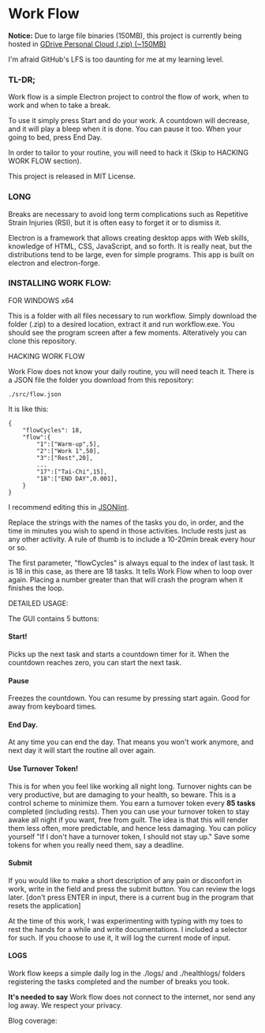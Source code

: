 # Work Flow

**Notice:** Due to large file binaries (150MB), this project is currently being hosted in
[GDrive Personal Cloud (.zip) (~150MB)](https://drive.google.com/drive/folders/1F0Ck-ceZIiXEoI9E5-4tHuZCM4Uyw2P6?usp=sharing)

I'm afraid GitHub's LFS is too daunting for me at my learning level.

###  TL-DR;

Work flow is a simple Electron project to control the flow of work, when to work and when to take a break.

To use it simply press Start and do your work. A countdown will decrease, and it will play a bleep when it is done.
You can pause it too. When your going to bed, press End Day.

In order to tailor to your routine, you will need to hack it (Skip to HACKING WORK FLOW section).

This project is released in MIT License.

###  LONG

Breaks are necessary to avoid long term complications such as Repetitive Strain Injuries (RSI), but it is
often easy to forget it or to dismiss it.

Electron is a framework that allows creating desktop apps with Web skills, knowledge of HTML, CSS, JavaScript, and so forth. It is really neat, but the distributions tend to be large, even for simple programs. This app is built on electron and electron-forge.

### INSTALLING WORK FLOW:

  FOR WINDOWS x64

This is a folder with all files necessary to run workflow.
Simply download the folder (.zip) to a desired location, extract it and run workflow.exe.
You should see the program screen after a few moments.
Alteratively you can clone this repository.

HACKING WORK FLOW

Work Flow does not know your daily routine, you will need teach it.
There is a JSON file the folder you download from this repository:

    ./src/flow.json

It is like this:

    {
	    "flowCycles": 18,
	    "flow":{
			"1":["Warm-up",5],
			"2":["Work 1",50],
			"3":["Rest",20],
			...			
			"17":["Tai-Chi",15],
			"18":["END DAY",0.001],
		}
    }

I recommend editing this in [JSONlint](https://jsonlint.com/).

Replace the strings with the names of the tasks you do, in order, and the time in minutes you wish to spend in those activities. Include rests just as any other activity. A rule of thumb is to include a 10-20min break every hour or so.

The first parameter, "flowCycles" is always equal to the index of last task.  It is 18 in this case, as there are 18 tasks. It tells Work Flow when to loop over again. Placing a number greater than that will crash the program when it finishes the loop.


DETAILED USAGE:

The GUI contains 5 buttons:

####  Start!
Picks up the next task and starts a countdown timer for it. When the countdown reaches zero, you can start the next task.

####  Pause
Freezes the countdown. You can resume by pressing start again. Good for away from keyboard times.

#### End Day.
At any time you can end the day. That means you won't work anymore, and next day it will start the routine all over again.

#### Use Turnover Token!
This is for when you feel like working all night long. Turnover nights can be very productive, but are damaging to your health, so beware. This is a control scheme to minimize them. You earn a turnover token every **85 tasks** completed (including rests). Then you can use your turnover token to stay awake all night if you want, free from guilt.
The idea is that this will render them less often, more predictable, and hence less damaging. You can policy yourself "If I don't have a turnover token, I should not stay up." Save some tokens for when you really need them, say a deadline.

#### Submit
If you would like to make a short description of any pain or disconfort in work, write in the field and press the submit button. You can review the logs later.
[don't press ENTER in input, there is a current bug in the program that resets the application]

At the time of this work, I was experimenting with typing with my toes to rest the hands for a while and write documentations.  I included a selector for such. If you choose to use it, it will log the current mode of input.

#### LOGS
Work flow keeps a simple daily log in the ./logs/ and ./healthlogs/ folders registering the tasks completed and the number of breaks you took.

**It's needed to say**
Work flow does not connect to the internet, nor send any log away. We respect your privacy.


Blog coverage:
